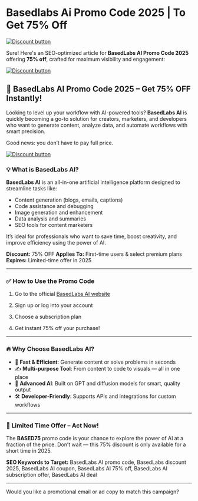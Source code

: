 # Basedlabs Ai Promo Code 2025 | To Get 75% Off


[![Discount button](https://github.com/user-attachments/assets/e5cb2122-5258-4331-bbff-048ba1ae5555)](https://www.basedlabs.ai/?via=amir
)

Sure! Here's an SEO-optimized article for **BasedLabs AI Promo Code 2025** offering **75% off**, crafted for maximum visibility and engagement:


[![Discount button](https://github.com/user-attachments/assets/4eaa3df4-545b-4852-80a6-42fd6aa54b67)](https://www.basedlabs.ai/?via=amir)
## 🧠 BasedLabs AI Promo Code 2025 – Get 75% OFF Instantly!

Looking to level up your workflow with AI-powered tools? **BasedLabs AI** is quickly becoming a go-to solution for creators, marketers, and developers who want to generate content, analyze data, and automate workflows with smart precision.

Good news: you don’t have to pay full price.



[![Discount button](https://github.com/user-attachments/assets/e5cb2122-5258-4331-bbff-048ba1ae5555)](https://www.basedlabs.ai/?via=amir
)

### 💡 What is BasedLabs AI?

**BasedLabs AI** is an all-in-one artificial intelligence platform designed to streamline tasks like:

* Content generation (blogs, emails, captions)
* Code assistance and debugging
* Image generation and enhancement
* Data analysis and summaries
* SEO tools for content marketers

It’s ideal for professionals who want to save time, boost creativity, and improve efficiency using the power of AI.



**Discount:** 75% OFF
**Applies To:** First-time users & select premium plans
**Expires:** Limited-time offer in 2025

---

### ✅ How to Use the Promo Code

1. Go to the official [BasedLabs AI website](https://www.basedlabs.ai/?via=amir
)
2. Sign up or log into your account
3. Choose a subscription plan

5. Get instant 75% off your purchase!

---

### 🔥 Why Choose BasedLabs AI?

* 🚀 **Fast & Efficient**: Generate content or solve problems in seconds
* ✍️ **Multi-purpose Tool**: From content to code to visuals — all in one place
* 🤖 **Advanced AI**: Built on GPT and diffusion models for smart, quality output
* 🛠️ **Developer-Friendly**: Supports APIs and integrations for custom workflows


---

### 📢 Limited Time Offer – Act Now!

The **BASED75** promo code is your chance to explore the power of AI at a fraction of the price. Don’t wait — this 75% discount is only available for a short time in 2025.


**SEO Keywords to Target:**
BasedLabs AI promo code, BasedLabs discount 2025, BasedLabs AI coupon, BasedLabs AI 75% off, BasedLabs AI subscription offer, BasedLabs AI deal

---

Would you like a promotional email or ad copy to match this campaign?
